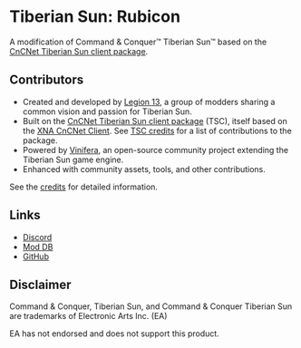 # Tiberian Sun: Rubicon

A modification of Command & Conquer:tm: Tiberian Sun:tm: based on the [CnCNet Tiberian Sun client package](https://github.com/CnCNet/cncnet-ts-client-package).

## Contributors

- Created and developed by [Legion 13](https://github.com/Legion-13), a group of modders sharing a common vision and passion for Tiberian Sun.
- Built on the [CnCNet Tiberian Sun client package](https://github.com/CnCNet/cncnet-ts-client-package) (TSC), itself based on the [XNA CnCNet Client](https://github.com/CnCNet/xna-cncnet-client). See [TSC credits](https://github.com/CnCNet/cncnet-ts-client-package/blob/master/credits.txt) for a list of contributions to the package.
- Powered by [Vinifera](https://github.com/Vinifera-Developers/Vinifera), an open-source community project extending the Tiberian Sun game engine.
- Enhanced with community assets, tools, and other contributions.

See the [credits](https://github.com/Legion-13/TS-Rubicon/blob/master/credits.txt) for detailed information.

## Links
- [Discord](https://discord.gg/hbxupZbmtR)
- [Mod DB](https://www.moddb.com/mods/tiberian-sun-rubicon)
- [GitHub](https://github.com/Legion-13/TS-Rubicon)

## Disclaimer
Command & Conquer, Tiberian Sun, and Command & Conquer Tiberian Sun are trademarks of Electronic Arts Inc. (EA)

EA has not endorsed and does not support this product.